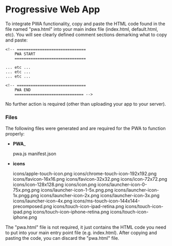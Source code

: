 

# Progressive Web App

To integrate PWA functionality, copy and paste the HTML code found in the file named "pwa.html" into your main index file (index.html, default.html, etc). You will see clearly defined comment sections demarking what to copy and paste:

	
	<!-- ==============================
		PWA START
		===============================
		
	... etc ...
	... etc ...
	... etc ...
		
	<!-- ==============================
		PWA END
		============================== -->


No further action is required (other than uploading your app to your server).

### Files

The following files were generated and are required for the PWA to function properly:

- __PWA___

	pwa.js
	manifest.json

- __icons__

	icons/apple-touch-icon.png
	icons/chrome-touch-icon-192x192.png
	icons/favicon-16x16.png
	icons/favicon-32x32.png
	icons/icon-72x72.png
	icons/icon-128x128.png
	icons/icon.png
	icons/launcher-icon-0-75x.png.png
	icons/launcher-icon-1-5x.png.png
	icons/launcher-icon-1x.pngg.png
	icons/launcher-icon-2x.png
	icons/launcher-icon-3x.png
	icons/launcher-icon-4x.png
	icons/ms-touch-icon-144x144-precomposed.png
	icons/touch-icon-ipad-retina.png
	icons/touch-icon-ipad.png
	icons/touch-icon-iphone-retina.png
	icons/touch-icon-iphone.png


The "pwa.html" file is not required, it just contains the HTML code you need to put into your main entry point file (e.g. index.html). After copying and pasting the code, you can discard the "pwa.html" file.


